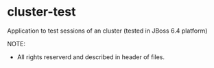 # cluster-test

Application to test sessions of an cluster (tested in JBoss 6.4 platform)


NOTE:
* All rights reserverd and described in header of files.
